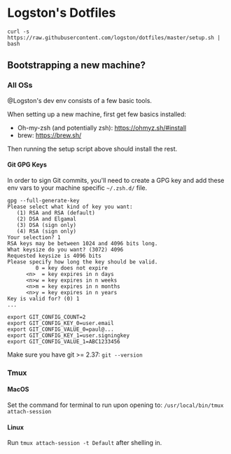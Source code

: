 # Logston's Dotfiles

    curl -s https://raw.githubusercontent.com/logston/dotfiles/master/setup.sh | bash

## Bootstrapping a new machine?

### All OSs

@Logston's dev env consists of a few basic tools. 

When setting up a new machine, first get few basics installed:

- Oh-my-zsh (and potentially zsh): https://ohmyz.sh/#install
- brew: https://brew.sh/

Then running the setup script above should install the rest. 

#### Git GPG Keys

In order to sign Git commits, you'll need to create a GPG key and add these env
vars to your machine specific `~/.zsh.d/` file. 

```
gpg --full-generate-key
Please select what kind of key you want:
   (1) RSA and RSA (default)
   (2) DSA and Elgamal
   (3) DSA (sign only)
   (4) RSA (sign only)
Your selection? 1
RSA keys may be between 1024 and 4096 bits long.
What keysize do you want? (3072) 4096
Requested keysize is 4096 bits
Please specify how long the key should be valid.
         0 = key does not expire
      <n>  = key expires in n days
      <n>w = key expires in n weeks
      <n>m = key expires in n months
      <n>y = key expires in n years
Key is valid for? (0) 1
...
```

```
export GIT_CONFIG_COUNT=2
export GIT_CONFIG_KEY_0=user.email 
export GIT_CONFIG_VALUE_0=paul@...
export GIT_CONFIG_KEY_1=user.signingkey
export GIT_CONFIG_VALUE_1=ABC1233456
```

Make sure you have git >= 2.37: `git --version`

### Tmux
#### MacOS

Set the command for terminal to run upon opening to: `/usr/local/bin/tmux attach-session`

#### Linux

Run `tmux attach-session -t Default` after shelling in.

